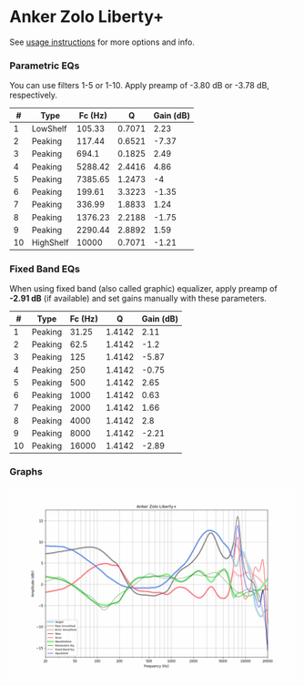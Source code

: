 # Anker Zolo Liberty+
See [usage instructions](https://github.com/jaakkopasanen/AutoEq#usage) for more options and info.

### Parametric EQs
You can use filters 1-5 or 1-10. Apply preamp of -3.80 dB or -3.78 dB, respectively.

|   # | Type      |   Fc (Hz) |      Q |   Gain (dB) |
|-----|-----------|-----------|--------|-------------|
|   1 | LowShelf  |    105.33 | 0.7071 |        2.23 |
|   2 | Peaking   |    117.44 | 0.6521 |       -7.37 |
|   3 | Peaking   |    694.1  | 0.1825 |        2.49 |
|   4 | Peaking   |   5288.42 | 2.4416 |        4.86 |
|   5 | Peaking   |   7385.65 | 1.2473 |       -4    |
|   6 | Peaking   |    199.61 | 3.3223 |       -1.35 |
|   7 | Peaking   |    336.99 | 1.8833 |        1.24 |
|   8 | Peaking   |   1376.23 | 2.2188 |       -1.75 |
|   9 | Peaking   |   2290.44 | 2.8892 |        1.59 |
|  10 | HighShelf |  10000    | 0.7071 |       -1.21 |

### Fixed Band EQs
When using fixed band (also called graphic) equalizer, apply preamp of **-2.91 dB** (if available) and set gains manually with these parameters.

|   # | Type    |   Fc (Hz) |      Q |   Gain (dB) |
|-----|---------|-----------|--------|-------------|
|   1 | Peaking |     31.25 | 1.4142 |        2.11 |
|   2 | Peaking |     62.5  | 1.4142 |       -1.2  |
|   3 | Peaking |    125    | 1.4142 |       -5.87 |
|   4 | Peaking |    250    | 1.4142 |       -0.75 |
|   5 | Peaking |    500    | 1.4142 |        2.65 |
|   6 | Peaking |   1000    | 1.4142 |        0.63 |
|   7 | Peaking |   2000    | 1.4142 |        1.66 |
|   8 | Peaking |   4000    | 1.4142 |        2.8  |
|   9 | Peaking |   8000    | 1.4142 |       -2.21 |
|  10 | Peaking |  16000    | 1.4142 |       -2.89 |

### Graphs
![](./Anker%20Zolo%20Liberty+.png)
